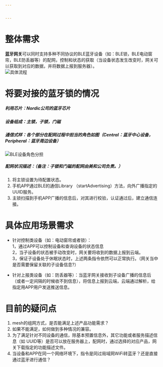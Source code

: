 ```yaml
---


---
```


<h1 id="整体需求">整体需求</h1>
<p><strong>蓝牙网关</strong>可以同时支持多种不同协议的BLE蓝牙设备（如：BLE锁，BLE电动窗帘，BLE防丢器等）的配网，控制和状态的获取（当设备状态发生改变时，网关可以获取到对应的数据，并将数据上报到服务器）。<br>
<img src="http://localhost:8888/api_img/ble.png" alt="具体流程"></p>
<h1 id="将要对接的蓝牙锁的情况">将要对接的蓝牙锁的情况</h1>
<h5 id="利用芯片：nordic公司的蓝牙芯片">利用芯片：Nordic公司的蓝牙芯片</h5>
<h5 id="设备组成：主锁，子锁，门磁">设备组成：主锁，子锁，门磁</h5>
<h5 id="通信式样：各个部分在配网过程中担当的角色如图（central：蓝牙中心设备，peripheral：蓝牙周边设备）">通信式样：各个部分在配网过程中担当的角色如图（Central：蓝牙中心设备，Peripheral：蓝牙周边设备）</h5>
<p><img src="http://localhost:8888/api_img/pair.png" alt="BLE设备角色分担"></p>
<h5 id="配网状况描述：（备注：子锁和门磁的配网由美和公司负责。）">配网状况描述：（备注：子锁和门磁的配网由美和公司负责。）</h5>
<ol>
<li>将主锁设置为待配置状态。</li>
<li>手机APP通过BLE的通信Library （startAdvertising）方法，向外广播指定的UUID服务。</li>
<li>主锁扫描到手机APP广播的信息后，对其进行校验，认证通过后，建立通信连接。</li>
</ol>
<h1 id="具体应用场景需求">具体应用场景需求</h1>
<ul>
<li>
<p>针对控制类设备（如：电动窗帘或者锁）：<br>
1，通过APP可以控制设备和查询设备的状态信息<br>
2，当子设备的状态被手动改变时，网关要将收到的数据上报到云端。<br>
3，保证子设备处于休眠状态时，上述两条指令依然可以正常执行。（网关当中是否需要保留关联的子设备信息?）</p>
</li>
<li>
<p>针对上报类设备（如：防丢器等）：当蓝牙网关接收到子设备广播的信息后（或者一定间隔的时候收不到信息），将信息上报到云端，云端通过解析，给指定用APP用户发送推送信息。</p>
</li>
</ul>
<h1 id="目前的疑问点">目前的疑问点</h1>
<ol>
<li>mesh的组网方式，是否能满足上述产品功能需求？</li>
<li>如果不能满足，如何做到多种情况的兼容。</li>
<li>为了满足针对不同设备的通信，除基本预置信息外，其它功能或者服务描述信息（如 UUID等）是否可以放在服务器上，配网时，通过选择的对应产品，网关下载指定的功能描述文件。</li>
<li>当设备和APP在同一个网络环境下，指令是同过局域网WiFi转蓝牙？还是直接通过蓝牙进行通信？</li>
</ol>

